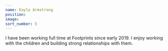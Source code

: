 ```yaml
---
name: Kayla Armstrong
position:
image:
sort_number: 5
---
```


I have been working full time at Footprints since early 2019. I enjoy working with the children and building strong relationships with them.&nbsp;